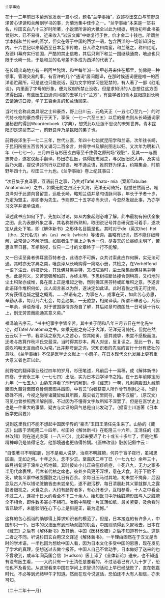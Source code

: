    兰学事始 

   在十一二年前日本菊池宽发表一篇小说，题名“兰学事始”，叙述杉田玄白与前野良泽苦心译读和兰解剖学书的事，为菊池集中佳作之一。“兰学事始”本来是一部书名，杉田玄白八十三岁时所著，小说里所讲的大抵全以此为根据，明治初年此书虽曾刻木，已不易得，近来收入“岩波文库”中始复行于世，价才金二十钱也。所谓兰学本指和兰传来的医学，但实在等于中国的西学一语，包含西洋的一切新知识在内。十六世纪以来葡西至日本互市传教，日人称之曰南蛮，和兰继之，称曰红毛，及德川幕府实行锁国，严酷的禁止信教，其后只剩下和兰一国继续通商，地点也只限于长崎一处，于是和兰的名号差不多成为西洋的代表了。

   在长崎出岛地方有一所阿兰陀馆，和兰每年派一位甲必丹来住在那里，仿佛是一种领事，管理交易的事，有官许的几个“通词”居间翻译，在那时候通词便是唯一的西洋语贮藏所，可是这也只能说话，因为文字的学习是犯禁的，有人著了一部《红毛谈》，内里画了字母的形象，便为政府所禁止没收。但是求知识的人总想往这方面求得出路，有些医生由通词间接的去学几个“兰方”，有些学者如青木昆阳跑到长崎去请通词口授，学了五百余言的和兰话回来。

   当时社会称此类具眼之士曰豪杰，野上臼川云，元龟天正（一五七〇至九一）的时代持长枪的豪杰横行于天下，享保（一七一六至三五）以后的豪杰则从长崎通词家里秘密的得到Woordenboek（字典），想凭此以征服不思议的未知世界。青木昆阳即是这豪杰之一，前野良泽乃是昆阳的弟子也。

   前野良泽生于一七二三年，世代业医，年四十七始就昆阳学和兰语，次年往长崎，于昆阳所授五百言外又诵习二百余言，并得字书及解剖图志以归。又次年为明和八年（一七七一），三月四日与杉田玄白等至千住骨之原刑场“观脏”，见其一一与图志符合，遂定议起手翻译。杉田亦世医，偶得图志阅之，与汉医旧说大异，及实验后乃大服，提议译述刊行以正缪误，唯不通兰语，推前野为译主，约期集会，时前野年四十九，杉田三十九也。《兰学事始》卷上纪其事曰：

   “次日集于良泽家，互语前日之事，乃共对Tafel Anato- mia（案即Tabulae Anatomicae）之书，如乘无舵之舟泛于大海，茫洋无可倚托，但觉芒然而已。唯良泽对于此道向曾留意，远赴长崎，略知兰语并章句语脉间事，年长于予者十岁，乃定为盟主，亦即奉为先生。予则即二十五字亦尚未识，今忽然发起此事，乃亦学习文字并诸单语焉。

   译述此书应如何下手，先加以讨论，如从内象起则必难了解，此书最初有俯伏全象之图，此为表部外象之事，其名称皆所熟知，取图说记号并合研究差可着手，遂决定从此处下笔，即《解体新书》之形体名目篇是也。其时对于de（英文the）het（the，又代名词）als（as）welk（which）等诸词，虽略有记诵，然不能仔细辨解，故常读之不解所谓。如眉者生于目上之毛也一句，尽春天的长昼终未明了，苦思直至日暮，互相睨视，仅只一二寸的文章终于一行不能解。

   又一日读至鼻者佛耳黑芬特者也，此语亦不可解，众共讨索此应作何解，实无法可通。其时亦无字典之类，唯良泽从长崎购得一简略小册，共检之，在Verhëffend一语下注云，树枝断处，其处佛耳黑芬特，又扫院落时，尘土聚集而佛耳黑芬特也。此是何义，又苦思强解如前，亦终未明。予思树枝断处接合则稍高，又扫地时尘土积聚亦成堆，鼻在面上正是堆起之物，然则佛耳黑芬特或即堆积之意。予遂言此语译作堆积何如，众人闻言甚以为然，遂决定如此译。此时喜悦之情无可比喻，大有获得连城之璧之概焉。……然语有之，为事在人，成事在天，如此苦心劳思，辛勤从事，每月凡六七会，每会必集，一无倦怠，相聚译读，所谓不昧者心，凡历一年余，译语渐增，对于彼国事情亦渐自了解，其后如章句疏朗处一日可读十行以上，别无劳苦而能通其意义矣。”

   福泽谕吉序云，“书中纪事字字皆辛苦，其中关于明和八年三月五日在兰化先生宅，对Tafel Anatomia之书，如乘无舵之舟泛于大洋，茫洋无可倚托，但觉芒然云云以下一节，我辈读之察先人之苦心，惊其刚勇，感其诚挚，未尝不感极而泣。迂老与故箕作秋坪氏交最深，当时得其抄本，两人对坐，反复读之，至此一节，每感叹呜咽无言而终以为常。”此并非夸诞之词，求知识者的先驱的言行十分有悲壮的意味，《兰学事始》不仅是医学史文献上一小册子，在日本现代文化发展上更有重大意义者也正以此。

   前野宅的翻译事业经过四年的岁月，杉田笔述，凡前后十一易稿，成《解体新书》四卷，于安永三年（一七七四）出版，实为日本西学译书之始。在十五年前即宝历九年（一七五九）山胁东洋看了刑尸的解剖，作《藏志》一卷，凡剥胸腹图九藏前面图九藏背面图脊骨侧面图共四图，中有云“向者获蛮人所作骨节剐剥之书，当时碌碌不辨，今视之胸脊诸藏皆如其所图，履实者万里同符，敢不叹服”，（原汉文）可见也曾参照西洋解剖图，不过因为不懂得文字故所知不深罢了。但是在医学史上也是一件重大的事情，疑古与实证的风气总是自此发动了。（据富士川游著《日本医学史纲要》）

   说到这里我们不能不想起中国医学界的“豪杰”玉田王清任先生来了。山胁的《藏志》出版于清乾隆二十四年，杉田的《解体新书》在乾隆三十六年，王清任的《医林改错》则在道光庚寅（一八三〇），比起来要迟了七十或五十多年了，但是他那精神却仍是值得记念，他那境遇也更值得怜悯。《医林改错》脏腑记叙中云：

   “自恨著书不明脏腑，岂不是痴人说梦，治病不明脏腑，何异于盲子夜行，虽竭思区画，无如之何。十年之久，念不少忘。至嘉庆二年丁巳（一七九七）余年三十，四月初旬游于滦州之稻地镇。其时彼处小儿正染瘟疹痢症，十死八九，无力之家多半用代席裹埋，代席者代棺之席也，彼处乡风更不深埋，意在犬食，利于下胎不死，故各义冢中破腹露脏之儿日有百余。余每日压马过其地，初未尝不掩鼻，后因念及古人所以错论脏腑皆由未尝亲见，遂不避污秽，每日清晨赴其义冢就群儿之露脏者细视之，犬食之余，大约有肠胃者多，有心肝者少，互相参看，十人之中看全不过三人，连视十日大约看全不下三十余人。始知医书中所绘脏腑形图与人之脏腑全不相合，即件数多寡亦不相符。唯胸中隔膜一片其薄如纸，最关紧要，及余看时皆已破坏，未能验明在心下心上是斜是正，最为遗憾。”

   这样的苦心孤诣的确够得上算求知识者的模范了。但是，日本接连的有许多人，中国却只一个。日本的汉法医有到刑场观脏的机会，中国则须得到义冢地去，日本在《藏志》之后有《解体新书》及其他，中国《医林改错》之后不知道有什么。这是二者之不同。听说杉田玄白用汉文译述《解体新书》，一半理由固然在于汉文是当时的学术语，一半也因为想给中国人看，因为日本文化多受中国的恩惠，现在发见了学术的真理，便想送过去做个报答。中国人自己不曾动手，日本做好了送来的也不曾收到，咸丰年间英国合信（Hudson）医士译了《全体新论》送来，也不知道有没有医生看，——大约只有一个王清任是要看的，不过活着已有八九十岁了，恐怕也不及看见。从这里看来中国在学问上求智识的活动上早已经战败了，直在乾嘉时代，不必等到光绪甲午才知道。然而在现今说这话，恐怕还不大有人相信，亦未可知。

   （二十二年十一月）


